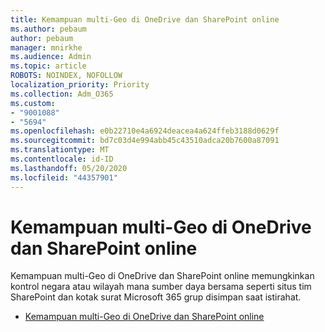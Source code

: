 ```yaml
---
title: Kemampuan multi-Geo di OneDrive dan SharePoint online
ms.author: pebaum
author: pebaum
manager: mnirkhe
ms.audience: Admin
ms.topic: article
ROBOTS: NOINDEX, NOFOLLOW
localization_priority: Priority
ms.collection: Adm_O365
ms.custom:
- "9001088"
- "5694"
ms.openlocfilehash: e0b22710e4a6924deacea4a624ffeb3188d0629f
ms.sourcegitcommit: bd7c03d4e994abb45c43510adca20b7600a87091
ms.translationtype: MT
ms.contentlocale: id-ID
ms.lasthandoff: 05/20/2020
ms.locfileid: "44357901"
---
```

# <a name="multi-geo-capabilities-in-onedrive-and-sharepoint-online"></a>Kemampuan multi-Geo di OneDrive dan SharePoint online

Kemampuan multi-Geo di OneDrive dan SharePoint online memungkinkan kontrol negara atau wilayah mana sumber daya bersama seperti situs tim SharePoint dan kotak surat Microsoft 365 grup disimpan saat istirahat.
- [Kemampuan multi-Geo di OneDrive dan SharePoint online](https://docs.microsoft.com/office365/enterprise/multi-geo-capabilities-in-onedrive-and-sharepoint-online-in-office-365)
